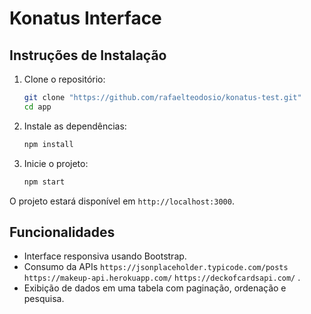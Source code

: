 # Konatus Interface

## Instruções de Instalação

1. Clone o repositório:
    ```bash
    git clone "https://github.com/rafaelteodosio/konatus-test.git"
    cd app
    ```

2. Instale as dependências:
    ```bash
    npm install
    ```

3. Inicie o projeto:
    ```bash
    npm start
    ```

O projeto estará disponível em `http://localhost:3000`.

## Funcionalidades

- Interface responsiva usando Bootstrap.
- Consumo da APIs `https://jsonplaceholder.typicode.com/posts` `https://makeup-api.herokuapp.com/` `https://deckofcardsapi.com/` .
- Exibição de dados em uma tabela com paginação, ordenação e pesquisa.